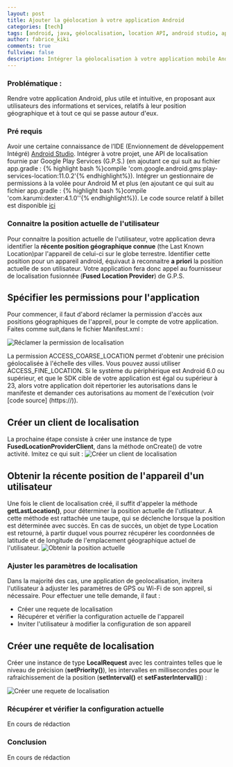 ```yaml
---
layout: post
title: Ajouter la géolocation à votre application Android
categories: [tech]
tags: [android, java, géolocalisation, location API, android studio, application mobile, google, développement]
author: fabrice_kiki
comments: true
fullview: false
description: Intégrer la géolocalisation à votre application mobile Android, pour apporter aux utilisateurs une expérience plus authentique et réaliste.
---
```

### Problématique :
Rendre votre application Android, plus utile et intuitive, en proposant aux utilisateurs des informations et services, relatifs à leur position géographique et à tout ce qui se passe autour d'eux.

### Pré requis
Avoir une certaine connaissance de l’IDE (Envionnement de développement Intégré) [Android Studio](https://developer.android.com/studio/index.html). Intégrer à votre projet, une API de localisation fournie par Google Play Services (G.P.S.) (en ajoutant ce qui suit au fichier app.gradle : {% highlight bash %}compile 'com.google.android.gms:play-services-location:11.0.2'{% endhighlight%}). Intégrer un gestionnaire de permissions à la volée pour Android M et plus (en ajoutant ce qui suit au fichier app.gradle : {% highlight bash %}compile 'com.karumi:dexter:4.1.0''{% endhighlight%}). Le code source relatif à billet est disponible [ici]()

### Connaitre la position actuelle de l'utilisateur
Pour connaitre la position actuelle de l'utilisateur, votre application devra identifier la **récente position géographique connue** (the Last Known Location)par l'appareil de celui-ci sur le globe terrestre. Identifier cette position pour un appareil android, équivaut à reconnaitre __a priori__ la position actuelle de son utilisateur. Votre application fera donc appel au fournisseur de localisation fusionnée (__Fused Location Provider__) de G.P.S.

## Spécifier les permissions pour l'application
Pour commencer, il faut d'abord réclamer la permission d'accès aux positions géographiques de l'appreil, pour le compte de votre application. Faites comme suit,dans le fichier Manifest.xml :

![Réclamer la permission de localisation](../../../../assets/media/2017-07-10-ajouter-la-geolocation-aux-applis-android/add_location_permissions_to_manifest.PNG "Réclamer la permission de localisation")

La permission ACCESS_COARSE_LOCATION permet d'obtenir une précision géolocalisée à l'échelle des villes. Vous pouvez aussi utiliser ACCESS_FINE_LOCATION. Si le système du périphérique est Android 6.0 ou supérieur, et que le SDK cible de votre application est égal ou supérieur à 23, alors votre application doit répertorier les autorisations dans le manifeste et demander ces autorisations au moment de l'exécution (voir [code source] (https://)).


## Créer un client de localisation
La prochaine étape consiste à créer une instance de type **FusedLocationProviderClient**, dans la méthode onCreate() de votre activité. Imitez ce qui suit :
![Créer un client de localisation](../../../../assets/media/2017-07-10-ajouter-la-geolocation-aux-applis-android/create__fuse_location_provider_instance.PNG "Créer un client de localisation")
 

## Obtenir la récente position de l'appareil d'un utilisateur
Une fois le client de localisation créé, il suffit d'appeler la méthode __getLastLocation()__, pour déterminer la position actuelle de l'utlisateur. A cette méthode est rattachée une taupe, qui se déclenche lorsque la position est déterminée avec succès. En cas de succès, un objet de type Location est retourné, à partir duquel vous pourrez récupérer les coordonnées de latitude et de longitude de  l'emplacement géographique actuel de l'utilisateur.
![Obtenir la position actuelle](../../../../assets/media/2017-07-10-ajouter-la-geolocation-aux-applis-android/call_get_last_location.PNG "Obtenir la position actuelle")
 

### Ajuster les paramètres de localisation
Dans la majorité des cas, une application de geolocalisation, invitera l'utilisateur à adjuster les paramètres de GPS ou Wi-Fi de son appreil, si nécessaire. Pour effectuer une telle demande, il faut :
* Créer une requete de localisation
* Récupérer et vérifier la configuration actuelle de l'appareil
* Inviter l'utilisateur à modifier la configuration de son appareil

## Créer une requête de localisation
Créer une instance de type **LocalRequest** avec les contraintes telles que le niveau de précision (__setPriority()__), les intervalles en millisecondes pour le rafraichissement de la position (__setInterval()__ et __setFasterIntervall()__) :

![Créer une requete de localisation](../../../../assets/media/2017-07-10-ajouter-la-geolocation-aux-applis-android/setup_location_request.PNG "Créer une requete de localisation")

### Récupérer et vérifier la configuration actuelle
En cours de rédaction

### Conclusion 
En cours de rédaction
